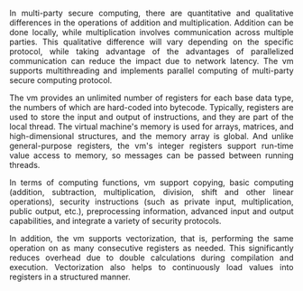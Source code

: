 

<p style="text-align:justify; text-justify:inter-ideograph;">
In multi-party secure computing, there are quantitative and qualitative differences in the operations of addition and multiplication. Addition can be done locally, while multiplication involves communication across multiple parties. This qualitative difference will vary depending on the specific protocol, while taking advantage of the advantages of parallelized communication can reduce the impact due to network latency. The vm supports multithreading and implements parallel computing of multi-party secure computing protocol.
</p>
<p style="text-align:justify; text-justify:inter-ideograph;">
The vm provides an unlimited number of registers for each base data type, the numbers of which are hard-coded into bytecode. Typically, registers are used to store the input and output of instructions, and they are part of the local thread. The virtual machine's memory is used for arrays, matrices, and high-dimensional structures, and the memory array is global. And unlike general-purpose registers, the vm's integer registers support run-time value access to memory, so messages can be passed between running threads.
</p>
<p style="text-align:justify; text-justify:inter-ideograph;">
In terms of computing functions, vm support copying, basic computing (addition, subtraction, multiplication, division, shift and other linear operations), security instructions (such as private input, multiplication, public output, etc.), preprocessing information, advanced input and output capabilities, and integrate a variety of security protocols.
</p>
<p style="text-align:justify; text-justify:inter-ideograph;">
In addition, the vm supports vectorization, that is, performing the same operation on as many consecutive registers as needed. This significantly reduces overhead due to double calculations during compilation and execution. Vectorization also helps to continuously load values into registers in a structured manner.

</p>

